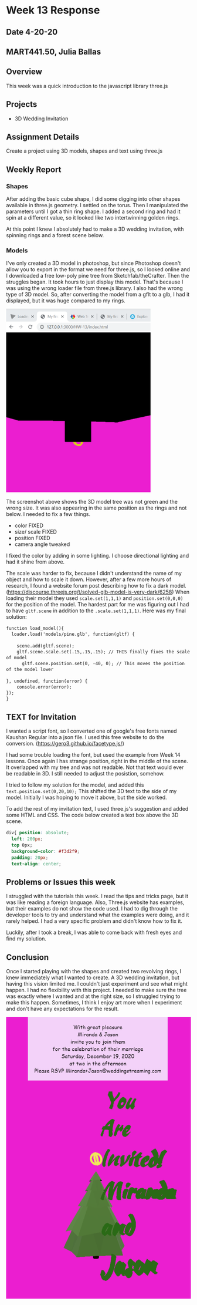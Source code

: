 # Week 13 Response
## Date 4-20-20
## MART441.50, Julia Ballas


## Overview

This week was a quick introduction to the javascript library three.js

## Projects

- 3D Wedding Invitation

## Assignment Details

Create a project using 3D models, shapes and text using three.js

## Weekly Report

### Shapes
After adding the basic cube shape, I did some digging into other shapes available in three.js geometry. I settled on the torus. Then I manipulated the parameters until I got a thin ring shape. I added a second ring and had it spin at a different value, so it looked like two intertwinning golden rings.

At this point I knew I absolutely had to make a 3D wedding invitation, with spinning rings and a forest scene below.

### Models

I've only created a 3D model in photoshop, but since Photoshop doesn't allow you to export in the format we need for three.js, so I looked online and I downloaded a free low-poly pine tree from Sketchfab/theCrafter. Then the struggles began. It took hours to just display this model. That's because I was using the wrong loader file from three.js library. I also had the wrong type of 3D model. So, after converting the model from a gflt to a glb, I had it displayed, but it was huge compared to my rings.

![finally, the model displays](screenshot_display1.png)

The screenshot above shows the 3D model tree was not green and the wrong size. It was also appearing in the same position as the rings and not below. I needed to fix a few things.

- color FIXED
- size/ scale FIXED
- position FIXED
- camera angle tweaked

I fixed the color by adding in some lighting. I choose directional lighting and had it shine from above.

The scale was harder to fix, because I didn't understand the name of my object and how to scale it down. However, after a few more hours of research, I found a website forum post describing how to fix a dark model. (https://discourse.threejs.org/t/solved-glb-model-is-very-dark/6258) When loading their model they used `scale.set(1,1,1)` and `position.set(0,0,0)` for the position of the model. The hardest part for me was figuring out I had to have `gltf.scene` in addition to the `.scale.set(1,1,1)`. Here was my final solution:

```JS
function load_model(){
  loader.load('models/pine.glb', function(gltf) {

    scene.add(gltf.scene);
    gltf.scene.scale.set(.15,.15,.15); // THIS finally fixes the scale of model
      gltf.scene.position.set(0, -40, 0); // This moves the position of the model lower

}, undefined, function(error) {
    console.error(error);
});
}
```

## TEXT for Invitation
I wanted a script font, so I converted one of google's free fonts named Kaushan Regular into a json file. I used this free website to do the conversion. (https://gero3.github.io/facetype.js/)

I had some trouble loading the font, but used the example from Week 14 lessons. Once again I has strange position, right in the middle of the scene. It overlapped with my tree and was not readable. Not that text would ever be readable in 3D. I still needed to adjust the posistion, somehow.

I tried to follow my solution for the model, and added this `text.position.set(0,20,10);` This shifted the 3D text to the side of my model. Initially I was hoping to move it above, but the side worked.

To add the rest of my invitation text, I used three.js's suggestion and added some HTML and CSS. The code below created a text box above the 3D scene.

```CSS
div{ position: absolute;
  left: 200px;
  top 0px;
  background-color: #f3d2f9;
  padding: 20px;
  text-align: center;
  ```

## Problems or Issues this week

I struggled with the tutorials this week. I read the tips and tricks page, but it was like reading a foreign language. Also, Three.js website has examples, but their examples do not show the code used. I had to dig through the developer tools to try and understand what the examples were doing, and it rarely helped. I had a very specific problem and didn't know how to fix it.

Luckily, after I took a break, I was able to come back with fresh eyes and find my solution.

## Conclusion

Once I started playing with the shapes and created two revolving rings, I knew immediately what I wanted to create. A 3D wedding invitation, but having this vision limited me. I couldn't just experiment and see what might happen. I had no flexibility with this project. I needed to make sure the tree was exactly where I wanted and at the right size, so I struggled trying to make this happen. Sometimes, I think I enjoy art more when I experiment and don't have any expectations for the result.

 ![Mockup 3D Wedding invitation](screenshot_final.png)
